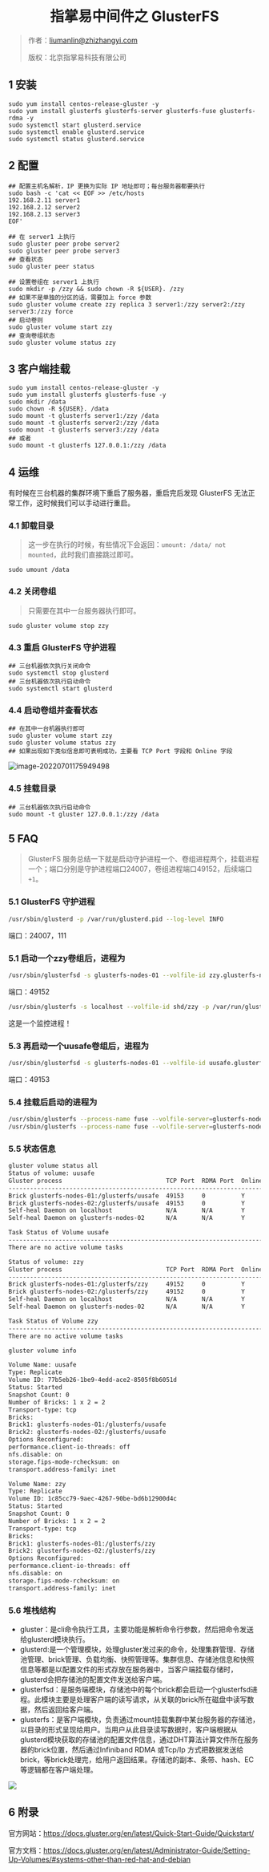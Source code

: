 <h1 align="center">指掌易中间件之 GlusterFS</h1>

> 作者：liumanlin@zhizhangyi.com
>
> 版权：北京指掌易科技有限公司

## 1 安装

```shell
sudo yum install centos-release-gluster -y
sudo yum install glusterfs glusterfs-server glusterfs-fuse glusterfs-rdma -y
sudo systemctl start glusterd.service
sudo systemctl enable glusterd.service
sudo systemctl status glusterd.service
```

## 2 配置

```shell
## 配置主机名解析，IP 更换为实际 IP 地址即可；每台服务器都要执行
sudo bash -c 'cat << EOF >> /etc/hosts
192.168.2.11 server1
192.168.2.12 server2
192.168.2.13 server3
EOF'

## 在 server1 上执行
sudo gluster peer probe server2
sudo gluster peer probe server3
## 查看状态
sudo gluster peer status

## 设置卷组在 server1 上执行
sudo mkdir -p /zzy && sudo chown -R ${USER}. /zzy
## 如果不是单独的分区的话，需要加上 force 参数
sudo gluster volume create zzy replica 3 server1:/zzy server2:/zzy server3:/zzy force
## 启动卷则
sudo gluster volume start zzy
## 查询卷组状态
sudo gluster volume status zzy
```

## 3 客户端挂载

```shell
sudo yum install centos-release-gluster -y
sudo yum install glusterfs glusterfs-fuse -y
sudo mkdir /data
sudo chown -R ${USER}. /data
sudo mount -t glusterfs server1:/zzy /data
sudo mount -t glusterfs server2:/zzy /data
sudo mount -t glusterfs server3:/zzy /data
## 或者
sudo mount -t glusterfs 127.0.0.1:/zzy /data
```

##  4 运维

有时候在三台机器的集群环境下重启了服务器，重启完后发现 GlusterFS 无法正常工作，这时候我们可以手动进行重启。

### 4.1 卸载目录

> 这一步在执行的时候，有些情况下会返回：`umount: /data/ not mounted`，此时我们直接跳过即可。

```shell
sudo umount /data
```

### 4.2 关闭卷组

> 只需要在其中一台服务器执行即可。

```shell
sudo gluster volume stop zzy
```

### 4.3 重启 GlusterFS 守护进程

```shell
## 三台机器依次执行关闭命令
sudo systemctl stop glusterd
## 三台机器依次执行启动命令
sudo systemctl start glusterd
```

### 4.4 启动卷组并查看状态

```shell
## 在其中一台机器执行即可
sudo gluster volume start zzy
sudo gluster volume status zzy
## 如果出现如下类似信息即可表明成功，主要看 TCP Port 字段和 Online 字段 
```

![image-20220701175949498](https://oss.iuskye.com/blog-image/image-20220701175949498.png)

### 4.5 挂载目录

```shell
## 三台机器依次执行启动命令
sudo mount -t gluster 127.0.0.1:/zzy /data
```

## 5 FAQ

>GlusterFS 服务总结一下就是启动守护进程一个、卷组进程两个，挂载进程一个；端口分别是守护进程端口24007，卷组进程端口49152，后续端口 `+1`。

### 5.1 GlusterFS 守护进程

```bash
/usr/sbin/glusterd -p /var/run/glusterd.pid --log-level INFO
```

端口：24007，111

### 5.1 启动一个zzy卷组后，进程为

```bash
/usr/sbin/glusterfsd -s glusterfs-nodes-01 --volfile-id zzy.glusterfs-nodes-01.glusterfs-zzy -p /var/run/gluster/vols/zzy/glusterfs-nodes-01-glusterfs-zzy.pid -S /var/run/gluster/31c02248ffc86608.socket --brick-name /glusterfs/zzy -l /var/log/glusterfs/bricks/glusterfs-zzy.log --xlator-option *-posix.glusterd-uuid=f2295e80-8b9a-4cc1-bdc2-1ae5c89fdafc --process-name brick --brick-port 49152 --xlator-option zzy-server.listen-port=49152
```

端口：49152

```bash
/usr/sbin/glusterfs -s localhost --volfile-id shd/zzy -p /var/run/gluster/shd/zzy/zzy-shd.pid -l /var/log/glusterfs/glustershd.log -S /var/run/gluster/78e6d8ba530b2cec.socket --xlator-option *replicate*.node-uuid=f2295e80-8b9a-4cc1-bdc2-1ae5c89fdafc --process-name glustershd --client-pid=-6
```

这是一个监控进程！

### 5.3 再启动一个uusafe卷组后，进程为

```bash
/usr/sbin/glusterfsd -s glusterfs-nodes-01 --volfile-id uusafe.glusterfs-nodes-01.glusterfs-uusafe -p /var/run/gluster/vols/uusafe/glusterfs-nodes-01-glusterfs-uusafe.pid -S /var/run/gluster/04672df42c2d0842.socket --brick-name /glusterfs/uusafe -l /var/log/glusterfs/bricks/glusterfs-uusafe.log --xlator-option *-posix.glusterd-uuid=f2295e80-8b9a-4cc1-bdc2-1ae5c89fdafc --process-name brick --brick-port 49153 --xlator-option uusafe-server.listen-port=49153
```

端口：49153

### 5.4 挂载后启动的进程为

```bash
/usr/sbin/glusterfs --process-name fuse --volfile-server=glusterfs-nodes-01 --volfile-id=zzy /zzy
/usr/sbin/glusterfs --process-name fuse --volfile-server=glusterfs-nodes-01 --volfile-id=uusafe /uusafe
```

### 5.5 状态信息

```bash
gluster volume status all
Status of volume: uusafe
Gluster process                             TCP Port  RDMA Port  Online  Pid
------------------------------------------------------------------------------
Brick glusterfs-nodes-01:/glusterfs/uusafe  49153     0          Y       3738
Brick glusterfs-nodes-02:/glusterfs/uusafe  49153     0          Y       3495
Self-heal Daemon on localhost               N/A       N/A        Y       3706
Self-heal Daemon on glusterfs-nodes-02      N/A       N/A        Y       3469

Task Status of Volume uusafe
------------------------------------------------------------------------------
There are no active volume tasks

Status of volume: zzy
Gluster process                             TCP Port  RDMA Port  Online  Pid
------------------------------------------------------------------------------
Brick glusterfs-nodes-01:/glusterfs/zzy     49152     0          Y       3685
Brick glusterfs-nodes-02:/glusterfs/zzy     49152     0          Y       3448
Self-heal Daemon on localhost               N/A       N/A        Y       3706
Self-heal Daemon on glusterfs-nodes-02      N/A       N/A        Y       3469

Task Status of Volume zzy
------------------------------------------------------------------------------
There are no active volume tasks
```

```bash
gluster volume info

Volume Name: uusafe
Type: Replicate
Volume ID: 77b5eb26-1be9-4edd-ace2-8505f8b6051d
Status: Started
Snapshot Count: 0
Number of Bricks: 1 x 2 = 2
Transport-type: tcp
Bricks:
Brick1: glusterfs-nodes-01:/glusterfs/uusafe
Brick2: glusterfs-nodes-02:/glusterfs/uusafe
Options Reconfigured:
performance.client-io-threads: off
nfs.disable: on
storage.fips-mode-rchecksum: on
transport.address-family: inet

Volume Name: zzy
Type: Replicate
Volume ID: 1c85cc79-9aec-4267-90be-bd6b12900d4c
Status: Started
Snapshot Count: 0
Number of Bricks: 1 x 2 = 2
Transport-type: tcp
Bricks:
Brick1: glusterfs-nodes-01:/glusterfs/zzy
Brick2: glusterfs-nodes-02:/glusterfs/zzy
Options Reconfigured:
performance.client-io-threads: off
nfs.disable: on
storage.fips-mode-rchecksum: on
transport.address-family: inet
```

### 5.6 堆栈结构

- gluster：是cli命令执行工具，主要功能是解析命令行参数，然后把命令发送给glusterd模块执行。
- glusterd:是一个管理模块，处理gluster发过来的命令，处理集群管理、存储池管理、brick管理、负载均衡、快照管理等。集群信息、存储池信息和快照信息等都是以配置文件的形式存放在服务器中，当客户端挂载存储时，glusterd会把存储池的配置文件发送给客户端。
- glusterfsd：是服务端模块，存储池中的每个brick都会启动一个glusterfsd进程。此模块主要是处理客户端的读写请求，从关联的brick所在磁盘中读写数据，然后返回给客户端。
- glusterfs：是客户端模块，负责通过mount挂载集群中某台服务器的存储池，以目录的形式呈现给用户。当用户从此目录读写数据时，客户端根据从glusterd模块获取的存储池的配置文件信息，通过DHT算法计算文件所在服务器的brick位置，然后通过Infiniband RDMA 或Tcp/Ip 方式把数据发送给brick，等brick处理完，给用户返回结果。存储池的副本、条带、hash、EC等逻辑都在客户端处理。

![](https://oss.iuskye.com/blog-image/glusterfs-process-port-rel.png)

## 6 附录

官方网站：https://docs.gluster.org/en/latest/Quick-Start-Guide/Quickstart/

官方文档：https://docs.gluster.org/en/latest/Administrator-Guide/Setting-Up-Volumes/#systems-other-than-red-hat-and-debian


